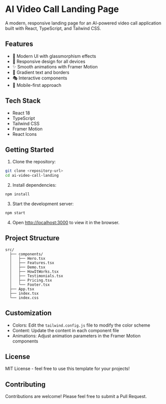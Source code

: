 <!-- @format -->

# AI Video Call Landing Page

A modern, responsive landing page for an AI-powered video call application built with React, TypeScript, and Tailwind CSS.

## Features

- 🎨 Modern UI with glassmorphism effects
- 🚀 Responsive design for all devices
- ✨ Smooth animations with Framer Motion
- 🌈 Gradient text and borders
- 🎭 Interactive components
- 📱 Mobile-first approach

## Tech Stack

- React 18
- TypeScript
- Tailwind CSS
- Framer Motion
- React Icons

## Getting Started

1. Clone the repository:

```bash
git clone <repository-url>
cd ai-video-call-landing
```

2. Install dependencies:

```bash
npm install
```

3. Start the development server:

```bash
npm start
```

4. Open [http://localhost:3000](http://localhost:3000) to view it in the browser.

## Project Structure

```
src/
  ├── components/
  │   ├── Hero.tsx
  │   ├── Features.tsx
  │   ├── Demo.tsx
  │   ├── HowItWorks.tsx
  │   ├── Testimonials.tsx
  │   ├── Pricing.tsx
  │   └── Footer.tsx
  ├── App.tsx
  ├── index.tsx
  └── index.css
```

## Customization

- Colors: Edit the `tailwind.config.js` file to modify the color scheme
- Content: Update the content in each component file
- Animations: Adjust animation parameters in the Framer Motion components

## License

MIT License - feel free to use this template for your projects!

## Contributing

Contributions are welcome! Please feel free to submit a Pull Request.
